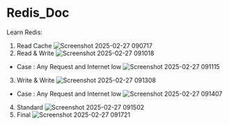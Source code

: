 # Redis_Doc
Learn Redis:
1. Read Cache
![Screenshot 2025-02-27 090717](https://github.com/user-attachments/assets/f1454cfb-bae7-4be2-acb1-7ed4370acf52)
2. Read & Write
![Screenshot 2025-02-27 091018](https://github.com/user-attachments/assets/e7d83a71-b625-4175-8a9c-e3985770c6de)
 - Case : Any Request and Internet low
   ![Screenshot 2025-02-27 091115](https://github.com/user-attachments/assets/c2814cc6-28ff-40c3-a73d-64d77a3c6eca)
3. Write & Write
   ![Screenshot 2025-02-27 091308](https://github.com/user-attachments/assets/89047bd2-d1f1-4cb7-ae5b-f41e72bf8f8e)
 - Case : Any Request and Internet low
   ![Screenshot 2025-02-27 091407](https://github.com/user-attachments/assets/56d39fca-5218-4af7-8587-6212786861c6)
4. Standard
   ![Screenshot 2025-02-27 091502](https://github.com/user-attachments/assets/ff51c18e-c61e-44f1-b64b-3dc18476679d)
5. Final
   ![Screenshot 2025-02-27 091721](https://github.com/user-attachments/assets/1e862e0d-c6b7-4470-8903-f8dbb0fb1329)
